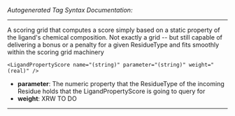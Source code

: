 _Autogenerated Tag Syntax Documentation:_

---
A scoring grid that computes a score simply based on a static property of the ligand's chemical composition. Not exactly a grid -- but still capable of delivering a bonus or a penalty for a given ResidueType and fits smoothly within the scoring grid machinery

```
<LigandPropertyScore name="(string)" parameter="(string)" weight="(real)" />
```

-   **parameter**: The numeric property that the ResidueType of the incoming Residue holds that the LigandPropertyScore is going to query for
-   **weight**: XRW TO DO

---
